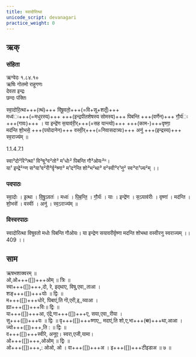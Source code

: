 ```yaml
---
title: स्वादोरित्था
unicode_script: devanagari
practice_weight: 0
---
```

## ऋक्

### संहिता

ऋग्वेदः  १.८४.१०  
ऋषिः  गोतमो राहूगणः  
देवता  इन्द्रः  
छन्दः  पंक्तिः

स्वा॒दोरि॒त्था+++(त्थं)+++  वि॑षू॒वतो॒+++(=वि+सू+शतृँ)+++  
मध्व॑ः+++(=मधुरस्य)+++ +++(इन्द्रपीतशेषस्य सोमस्य)+++ पिबन्ति +++(वर्णेन)+++ गौ॒र्य॑ः +++(गावः)+++ ।
या इन्द्रे॑ण स॒याव॑री॒र्+++(=सह यान्त्यो)+++ +++(काम-)+++वृष्णा॒  
मद॑न्ति शो॒भसे॒ +++(पयोदानेन)+++ वस्वी॒र्+++(=निवासदात्र्यः)+++ अनु॑ +++(इन्द्रस्य)+++ स्व॒राज्य॑म् ॥

1.1.4.7.1  

स्वा³दो²रि³त्था¹ वि²षू³व²तो³ म¹धोः² पिबन्ति गौ³ओयः²ᴿ।  
या¹ इन्द्रे²ᴿण स³या¹व²री³र्वृ²ष्णा³ म¹द²न्ति शो³भ²था³ व²स्वी³र¹नु² स्व³रा¹ज्य²म् ।।

### पदपाठः
स्वा॒दोः । इ॒त्था । वि॒षु॒ऽवतः॑ । मध्वः॑ । पि॒ब॒न्ति॒ । गौ॒र्यः॑ ।
याः । इन्द्रे॑ण । स॒ऽयाव॑रीः । वृष्णा॑ । मद॑न्ति । शो॒भसे॑ । वस्वीः॑ । अनु॑ । स्व॒ऽराज्य॑म् ॥

### विस्वरपाठः
स्वादोरित्था विषूवतो मधोः पिबन्ति गौओयः। या इन्द्रेण सयावरीर्वृष्णा मदन्ति शोभथा वस्वीरनु स्वराज्यम् ।।409 ।।

## साम

<div class="audioEmbed"  caption="गोपालार्यः 2015" src="https://archive
.org/download/jaiminIya-sAma-gAna-paravastu-tradition-gopAla-2015/svAdor-itthA.mp3"></div>

ऋषभशाक्वरम् ॥  
ओ,ओ+++([])+++ओम् ॥ त्रिः ॥  
स्वा+++([])+++,दो, रे, इद्थाए, विषू,एवा,,ताआ ।  
शङ्+++([])+++योः ॥ द्विः ॥   
म+++([])+++धोरे, पिबाएं,ति गॊ,एरी,इ,,य्याआ ।  
ह्या+++([])+++विः॥ द्विः ॥  
या+++([])+++आ, एंद्रे,णा+++([])+++ए, सया,एवा,,रीया ।  
सु+++([])+++वः ॥ द्विः ॥
वृ+++([])+++ष्णाए,, मदाएं,ति शो,ए,भा+++(~~बा~~)+++था,आआ ।  
ज्यो+++([])+++,ति : ॥ द्विः ॥  
व+++([])+++स्वीरे, अनूए। स्वरा,एजी,यामा।  
ओ+++([])+++,ओओम् ॥ द्विः ॥  
ओ+++([])+++,: ओओ, ओ । वा+++([])+++अ ।
इ+++([])+++टीइडाअ ॥ ७ ॥
